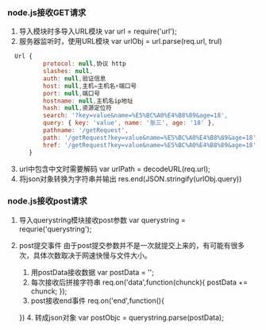 ### node.js接收GET请求
1. 导入模块时多导入URL模块
    var url = require('url');
2. 服务器监听时，使用URL模块
    var urlObj = url.parse(req.url, trul)

```javascript
  Url {	
          protocol: null,协议 http
          slashes: null,
          auth: null,验证信息
          host: null,主机=主机名+端口号
          port: null,端口号
          hostname: null,主机名ip地址
          hash: null,资源定位符
          search: '?key=value&name=%E5%BC%A0%E4%B8%89&age=18',
          query: { key: 'value', name: '张三', age: '18' },
          pathname: '/getRequest',
          path: '/getRequest?key=value&name=%E5%BC%A0%E4%B8%89&age=18',
          href: '/getRequest?key=value&name=%E5%BC%A0%E4%B8%89&age=18' 
      }
```
3. url中包含中文时需要解码
    var urlPath = decodeURL(req.url);
4. 将json对象转换为字符串并输出
    res.end(JSON.stringify(urlObj.query))

### node.js接收post请求
1. 导入querystring模块接收post参数
    var querystring = requrie('querystring');
2. post提交事件
    由于post提交参数并不是一次就提交上来的，有可能有很多次，具体次数取决于网速快慢与文件大小。
    1. 用postData接收数据
    var postData = '';
    2. 每次接收后拼接字符串
    req.on('data',function(chunck){
         postData += chunck;
     });
    3. post接收end事件
    req.on('end',function(){

    })
    4. 转成json对象
    var postObjc = querystring.parse(postData);